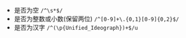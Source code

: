 - 是否为空 `/^\s*$/`
- 是否为整数或小数(保留两位) `/^[0-9]+\.{0,1}[0-9]{0,2}$/`
- 是否为汉字 `/^(\p{Unified_Ideograph})+$/u`